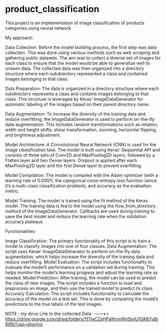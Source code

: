 # product_classification
This project is an implementation of image classification of products categories using neural network

My approach:

Data Collection: Before the model building process, the first step was data collection. This was done using various methods such as web scraping and gathering public datasets. The aim was to collect a diverse set of images for each class to ensure that the model would be able to generalize well to unseen data. The collected data was then organized into a directory structure where each subdirectory represented a class and contained images belonging to that class.

Data Preparation: The data is organized in a directory structure where each subdirectory represents a class and contains images belonging to that class. This structure is leveraged by Keras’ ImageDataGenerator for automatic labeling of the images based on their parent directory name.

Data Augmentation: To increase the diversity of the training data and reduce overfitting, the ImageDataGenerator is used to perform on-the-fly data augmentation. This includes random transformations such as rotation, width and height shifts, shear transformation, zooming, horizontal flipping, and brightness adjustment.

Model Architecture: A Convolutional Neural Network (CNN) is used for the image classification task. The model is built using Keras’ Sequential API and consists of three sets of Conv2D and MaxPooling2D layers, followed by a Flatten layer and two Dense layers. Dropout is applied after each MaxPooling2D layer and the first Dense layer to prevent overfitting.

Model Compilation: The model is compiled with the Adam optimizer (with a learning rate of 0.0001), the categorical cross-entropy loss function (since it’s a multi-class classification problem), and accuracy as the evaluation metric.

Model Training: The model is trained using the fit method of the Keras model. The training data is fed to the model using the flow_from_directory method of the ImageDataGenerator. Callbacks are used during training to save the best model and reduce the learning rate when the validation accuracy plateaus.

Functionalities:

Image Classification: The primary functionality of this script is to train a model to classify images into one of four classes.
Data Augmentation: The script uses Keras’ ImageDataGenerator to perform on-the-fly data augmentation, which helps increase the diversity of the training data and reduce overfitting.
Model Evaluation: The script includes functionality to evaluate the model’s performance on a validation set during training. This helps monitor the model’s learning progress and adjust the learning rate as needed.
Model Prediction: After training, the model can be used to predict the class of new images. The script includes a function to load and preprocess an image, and then use the trained model to predict its class.
Accuracy Calculation: The script includes functionality to calculate the accuracy of the model on a test set. This is done by comparing the model’s predictions to the true labels of the test images.





NOTE : my drive Link to the collected Data  ---->>  https://drive.google.com/drive/folders/11TleCZaHPaWvm9jn5txlU1GKB7vBr8Wb?usp=sharing
